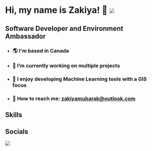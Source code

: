 # Hi, my name is Zakiya! 👋 ![](https://i.gifer.com/origin/cf/cffb69dea8656d32c4760a7edb2a435e_w200.gif)
## Software Developer and Environment Ambassador 
  - ### 🌎 I'm based in Canada
  - ### 🔨 I’m currently working on multiple projects
  - ### 🌴 I enjoy developing Machine Learning tools with a GIS focus
  - ### 📩 How to reach me: zakiyamubarak@outlook.com 
## Skills

## Socials
<div id="badges">
  <a href="https://www.linkedin.com/in/zakiyamubarak/">
    <img src="https://raw.githubusercontent.com/maurodesouza/profile-readme-generator/master/src/assets/icons/social/linkedin/default.svg"/>
  </a>
</div>
